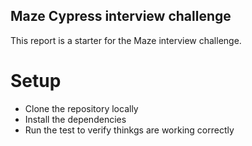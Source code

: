 ## Maze Cypress interview challenge

This report is a starter for the Maze interview challenge.

# Setup

- Clone the repository locally
- Install the dependencies
- Run the test to verify thinkgs are working correctly

